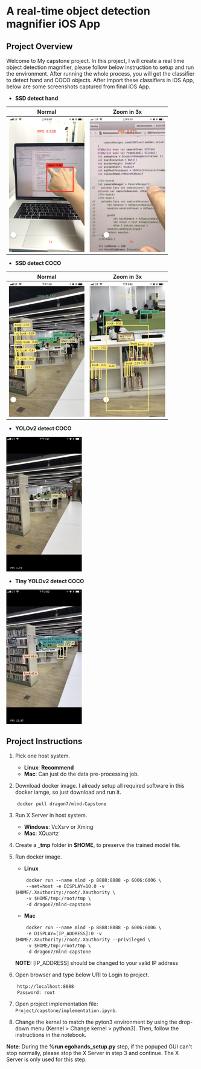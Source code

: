 # A real-time object detection magnifier iOS App

## Project Overview

Welcome to My capstone project. In this project, I will create a real time object detection magnifier, please follow below instruction to setup and run the environment. After running the whole process, you will get the classifier to detect hand and COCO objects. After import these classifiers in iOS App, below are some screenshots captured from final iOS App.

- __SSD detect hand__

| Normal  | Zoom in 3x |
|---|---|
| <img src=./images/SSD_hand.PNG width=200 /> | <img src=./images/SSD_hand_zoom.PNG width=200 /> |


- __SSD detect COCO__

| Normal  | Zoom in 3x |
|---|---|
| <img src=./images/SSD_COCO.PNG width=200 /> | <img src=./images/SSD_COCO_zoom.PNG width=200 /> |


- __YOLOv2 detect COCO__

<img src=./images/YOLOv2_COCO.PNG width=200 />


- __Tiny YOLOv2 detect COCO__

<img src=./images/TinyYOLOv2_COCO.PNG width=200 />


## Project Instructions

1. Pick one host system.
    - __Linux__: __Recommend__
    - __Mac__: Can just do the data pre-processing job.

2. Download docker image. I already setup all required software in this docker iamge, so just download and run it.
```
    docker pull dragon7/mlnd-Capstone
```

3. Run X Server in host system.
    - __Windows__: VcXsrv or Xming
    - __Mac__: XQuartz

4. Create a ___tmp__ folder in __$HOME__, to preserve the trained model file.

5. Run docker image.
    - __Linux__
    ```
        docker run --name mlnd -p 8888:8888 -p 6006:6006 \
        --net=host -e DISPLAY=10.0 -v $HOME/.Xauthority:/root/.Xauthority \
        -v $HOME/tmp:/root/tmp \
        -d dragon7/mlnd-capstone
    ```
    - __Mac__
    ```
        docker run --name mlnd -p 8888:8888 -p 6006:6006 \
        -e DISPLAY=[IP_ADDRESS]:0 -v $HOME/.Xauthority:/root/.Xauthority --privileged \
        -v $HOME/tmp:/root/tmp \
        -d dragon7/mlnd-capstone
    ```
    __NOTE:__ [IP_ADDRESS] should be changed to your valid IP address

6. Open browser and type below URI to Login to project.
```
    http://localhost:8888
    Password: root
```

7. Open project implementation file: `Project/capstone/implementation.ipynb`.

8. Change the kernel to match the pyton3 environment by using the drop-down menu (Kernel > Change kernel > python3). Then, follow the instructions in the notebook.

__Note__:  During the __%run egohands_setup.py__ step, if the popuped GUI can't stop normally, please stop the X Server in step 3 and continue. The X Server is only used for this step.
